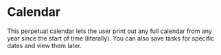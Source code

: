 # Calendar
This perpetual calendar lets the user print out any full calendar from any year since the start of time (literally). You can also save tasks for specific dates and view them later. 
